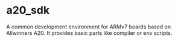 a20_sdk
=======


A common development environment for ARMv7 boards based on Allwinners A20. It provides basic parts like compiler or env scripts.
